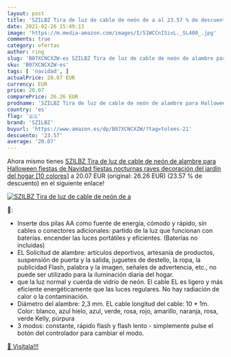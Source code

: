 ```yaml
---
layout: post
title: 'SZILBZ Tira de luz de cable de neón de a al 23.57 % de descuento'
date: 2021-02-26 15:49:13
image: 'https://m.media-amazon.com/images/I/51WCCnISivL._SL400_.jpg'
comments: true
category: ofertas
author: ring
slug: 'B07XCNCXZW-es SZILBZ Tira de luz de cable de neón de alambre para...'
sku: 'B07XCNCXZW-es'
tags: [ 'navidad', ]
actualPrice: 20.07 EUR
currency: EUR
price: 20.07
comparePrice: 26.26 EUR
prodname: 'SZILBZ Tira de luz de cable de neón de alambre para Halloween  fiestas de Navidad  fiestas nocturnas  raves  decoración del jardín del hogar [10 colores]'
country: 'es'
flag: '🇪🇸'
brand: 'SZILBZ'
buyurl: 'https://www.amazon.es/dp/B07XCNCXZW/?tag=tolees-21'
descuento: '23.57'
average: '20.07'
---
```


Ahora mismo tienes [SZILBZ Tira de luz de cable de neón de alambre para Halloween  fiestas de Navidad  fiestas nocturnas  raves  decoración del jardín del hogar [10 colores]](https://www.amazon.es/dp/B07XCNCXZW/?tag=tolees-21) a 20.07 EUR (original: 26.26 EUR) (23.57 %  de descuento) en el siguiente enlace!

[![SZILBZ Tira de luz de cable de neón de a](https://m.media-amazon.com/images/I/51WCCnISivL._SL400_.jpg)](https://www.amazon.es/dp/B07XCNCXZW/?tag=tolees-21)

🔎:

- Inserte dos pilas AA como fuente de energía, cómodo y rápido, sin cables o conectores adicionales: partido de la luz que funcionan con baterías. encender las luces portátiles y eficientes. (Baterías no incluidas)
- EL Solicitud de alambre: artículos deportivos, artesanía de productos, suspensión de puerta y la salida, juguetes de destello, la ropa, la publicidad Flash, palabra y la imagen, señales de advertencia, etc., no puede ser utilizado para la iluminación diaria del hogar.
- que la luz normal y cuerda de vidrio de neón. El cable EL es ligero y más eficiente energéticamente que las luces regulares. No hay radiación de calor o la contaminación.
- Diámetro del alambre: 2,3 mm. EL cable longitud del cable: 10 * 1m. Color: blanco, azul hielo, azul, verde, rosa, rojo, amarillo, naranja, rosa, verde Kelly, púrpura
- 3 modos: constante, rápido flash y flash lento - simplemente pulse el botón del controlador para cambiar el modo.

[🛒 Visítala!!!](https://www.amazon.es/dp/B07XCNCXZW/?tag=tolees-21)
